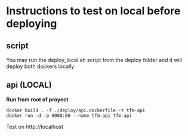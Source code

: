 # Instructions to test on local before deploying

## script
You may run the deploy_local.sh script from the deploy folder and it will deploy both dockers locally

## api (LOCAL)
**Run from root of proyect**
```
docker build . -f ./deploy/api.dockerfile -t tfm-api
docker run -d -p 8088:80 --name tfm-api tfm-api
```

Test on http://localhost
